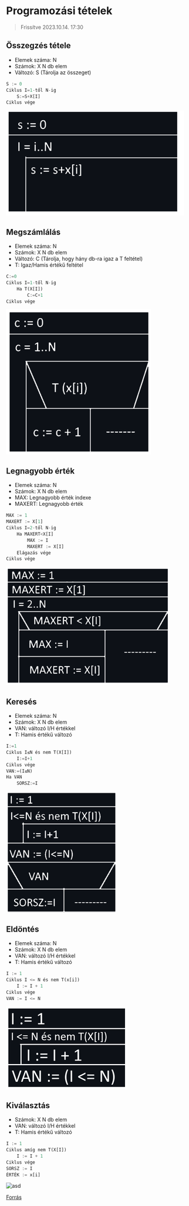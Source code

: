 # Programozási tételek

> Frissítve 2023.10.14. 17:30

## Összegzés tétele

- Elemek száma: N
- Számok: X N db elem
- Változó: S (Tárolja az összeget)

```Python
S := 0
Ciklus I=1-től N-ig
    S:=S+X[I]
Ciklus vége
```

![asd](osszegzes.png)

## Megszámlálás

- Elemek száma: N
- Számok: X N db elem
- Változó: C (Tárolja, hogy hány db-ra igaz a T feltétel)
- T: Igaz/Hamis értékű feltétel

```Python
C:=0
Ciklus I=1-től N-ig
    Ha T(X[I])
        C:=C+1
Ciklus vége
```

![asd](megszamlalas.png)

## Legnagyobb érték

- Elemek száma: N
- Számok: X N db elem
- MAX: Legnagyobb érték indexe
- MAXERT: Legnagyobb érték

```Python
MAX := 1
MAXERT := X[1]
Ciklus I=2-től N-ig
    Ha MAXERT<X[I]
        MAX := I
        MAXERT := X[I]
    Elágazás vége
Ciklus vége
```

![kep](legnagyobb.png)

## Keresés

- Elemek száma: N
- Számok: X N db elem
- VAN: változó I/H értékkel
- T: Hamis értékű változó

```Python
I:=1
Ciklus I≤N és nem T(X[I])
    I:=I+1
Ciklus vége
VAN:=(I≤N)
Ha VAN
    SORSZ:=I
```

![kep](kereses.png)

## Eldöntés

- Elemek száma: N
- Számok: X N db elem
- VAN: változó I/H értékkel
- T: Hamis értékű változó

```Python
I := 1
Ciklus I <= N és nem T(x[i])
    I := I + 1
Ciklus vége
VAN := I <= N
```

![asd](eldontes.png)

## Kiválasztás

- Számok: X N db elem
- VAN: változó I/H értékkel
- T: Hamis értékű változó

```Python
I := 1
Ciklus amíg nem T(X[I])
    I := I + 1
Ciklus vége
SORSZ := I
ÉRTÉK := x[i]
```

![asd](Tetelek/kivalasztas.png)

[Forrás](http://progalap.elte.hu/downloads/seged/eTananyag/lecke13_lap1.html)
